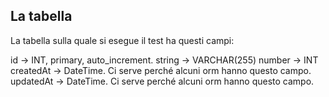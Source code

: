 ## La tabella

La tabella sulla quale si esegue il test ha questi campi:


id -> INT, primary, auto_increment.
string -> VARCHAR(255)
number -> INT
createdAt -> DateTime. Ci serve perché alcuni orm hanno questo campo.
updatedAt -> DateTime. Ci serve perché alcuni orm hanno questo campo.
